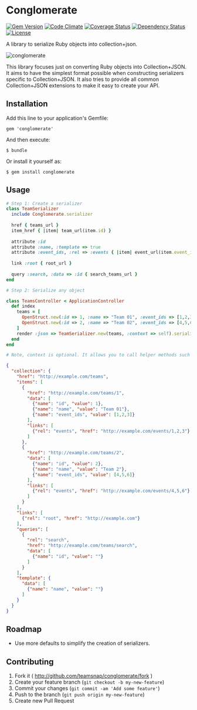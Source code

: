 # Conglomerate

[![Gem Version](https://badge.fury.io/rb/conglomerate.png)](http://badge.fury.io/rb/conglomerate)
[![Code Climate](https://codeclimate.com/github/teamsnap/conglomerate.png)](https://codeclimate.com/github/teamsnap/conglomerate)
[![Coverage Status](https://coveralls.io/repos/teamsnap/conglomerate/badge.png?branch=master)](https://coveralls.io/r/teamsnap/conglomerate?branch=master)
[![Dependency Status](https://gemnasium.com/teamsnap/conglomerate.png)](https://gemnasium.com/teamsnap/conglomerate)
[![License](http://img.shields.io/license/MIT.png?color=green)](http://opensource.org/licenses/MIT)

A library to serialize Ruby objects into collection+json.

![conglomerate](http://i.imgur.com/QkKZ0ru.jpg)

This library focuses just on converting Ruby objects into Collection+JSON. It aims to have the simplest format possible when constructing serializers specific to Collection+JSON. It also tries to provide all common Collection+JSON extensions to make it easy to create your API.

## Installation

Add this line to your application's Gemfile:

    gem 'conglomerate'

And then execute:

    $ bundle

Or install it yourself as:

    $ gem install conglomerate

## Usage

```ruby
# Step 1: Create a serializer
class TeamSerializer
  include Conglomerate.serializer
  
  href { teams_url }
  item_href { |item| team_url(item.id) }
  
  attribute :id
  attribute :name, :template => true
  attribute :event_ids, :rel => :events { |item| event_url(item.event_ids.join(",")) }
  
  link :root { root_url }
  
  query :search, :data => :id { search_teams_url }
end

# Step 2: Serialize any object

class TeamsController < ApplicationController
  def index
    teams = [
      OpenStruct.new(:id => 1, :name => "Team 01", :event_ids => [1,2,3]),
      OpenStruct.new(:id => 2, :name => "Team 02", :event_ids => [4,5,6]),
    ]
    render :json => TeamSerializer.new(teams, :context => self).serialize
  end
end

# Note, context is optional. It allows you to call helper methods such as url helpers easily inside the serializer.
```

```json
{
  "collection": {
    "href": "http://example.com/teams",
    "items": [
      {
        "href": "http://example.com/teams/1",
        "data": [
          {"name": "id", "value": 1},
          {"name": "name", "value": "Team 01"},
          {"name": "event_ids", "value": [1,2,3]}
        ],
        "links": [
          {"rel": "events", "href": "http://example.com/events/1,2,3"}
        ]
      },
      {
        "href": "http://example.com/teams/2",
        "data": [
          {"name": "id", "value": 2},
          {"name": "name", "value": "Team 2"},
          {"name": "event_ids", "value": [4,5,6]}
        ],
        "links": [
          {"rel": "events", "href": "http://example.com/events/4,5,6"}
        ]
      }
    ],
    "links": [
      {"rel": "root", "href": "http://example.com"}
    ],
    "queries": [
      {
        "rel": "search",
        "href": "http://example.com/teams/search",
        "data": [
          {"name": "id", "value": ""}
        ]
      }
    ],
    "template": {
      "data": [
        {"name": "name", "value": ""}
      ]
    }
  }
}
```

## Roadmap

- Use more defaults to simplify the creation of serializers.

## Contributing

1. Fork it ( http://github.com/teamsnap/conglomerate/fork )
2. Create your feature branch (`git checkout -b my-new-feature`)
3. Commit your changes (`git commit -am 'Add some feature'`)
4. Push to the branch (`git push origin my-new-feature`)
5. Create new Pull Request
